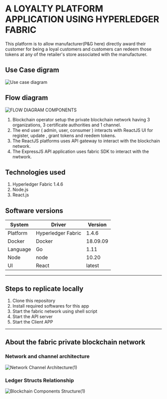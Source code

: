 # A LOYALTY PLATFORM APPLICATION USING HYPERLEDGER FABRIC

This platform is to allow manufacturer(P&G here) directly award their customer for being a loyal customers and customers can redeem those tokens at any of the retailer's store associated with the manufacturer.

## Use Case digram

![Use  case diagram](https://user-images.githubusercontent.com/24249646/82753965-8570f480-9de7-11ea-9e11-e1f6b3ed5dd3.jpg)

## Flow diagram

![FLOW DIAGRAM COMPONENTS](https://user-images.githubusercontent.com/24249646/82753974-91f54d00-9de7-11ea-90d5-8547da772015.jpg)

1. Blockchain operator setup the private blockchain network having 3 organizations, 3 certificate authorities and 1 channel.
2. The end user ( admin, user, consumer ) interacts with ReactJS UI for register, update , grant tokens and reedem tokens.
3. The ReactJS platforms uses API gateway to interact with the blockchain network.
4. The ExpressJS API application uses fabric SDK to interact with the nwtwork.

## Technologies used

1. Hyperledger Fabric 1.4.6
2. Node.js
3. React.js

## Software versions


| System | Driver | Version
| --- | --- | --- |
| Platform 						 | Hyperledger Fabric | 1.4.6
| Docker | Docker	| 18.09.09
| Language				 | Go		| 1.11
| Node 					 | node		| 10.20
| UI 					 | React			| latest

_____________________________________________________________________________________________________________________________
## Steps to replicate locally

1. Clone this repository
2. Install required softwares for this app
3. Start the fabric network using shell script
4. Start the API server
5. Start the Client APP
____________________________________________________________________________________________________________________________
## About the fabric private blockchain network

### Network and channel architecture

![Network    Channel Architecture(1)](https://user-images.githubusercontent.com/24249646/82753981-9cafe200-9de7-11ea-835c-3e78b3dd8c2c.jpg)

### Ledger Structs Relationship

![Blockchain  Components Structure(1)](https://user-images.githubusercontent.com/24249646/82754010-c10bbe80-9de7-11ea-9b85-9864315eb395.jpg)
